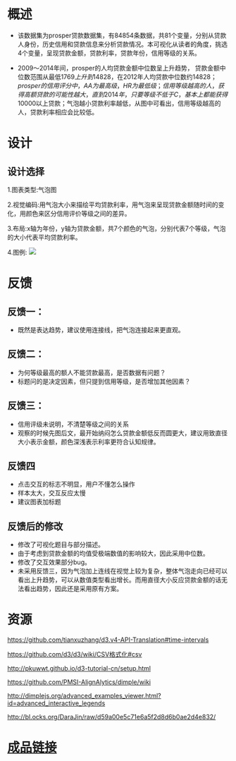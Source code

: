 # 概述
- 该数据集为prosper贷款数据集，有84854条数据，共81个变量，分别从贷款人身份，历史信用和贷款信息来分析贷款情况。本可视化从读者的角度，挑选4个变量，呈现贷款金额，贷款利率，贷款年份，信用等级的关系。

- 2009～2014年间，prosper的人均贷款金额中位数呈上升趋势， 贷款金额中位数范围从最低1769$上升到14828$，在2012年人均贷款中位数约14828$；prosper的信用评分中，AA为最高级，HR为最低级；信用等级越高的人，获得高额贷款的可能性越大，直到2014年，只要等级不低于C，基本上都能获得10000$以上贷款；气泡越小贷款利率越低，从图中可看出，信用等级越高的人，贷款利率相应会比较低。


# 设计

## 设计选择

1.图表类型:气泡图

2.视觉编码:用气泡大小来描绘平均贷款利率，用气泡来呈现贷款金额随时间的变化，用颜色来区分信用评价等级之间的差异。

3.布局:x轴为年份，y轴为贷款金额，共7个颜色的气泡，分别代表7个等级，气泡的大小代表平均贷款利率。

4.图例:
![](http://a3.qpic.cn/psb?/V14XyCuS1tlgkg/DNkN*uxtVv7JpCwUybX2qWIpHF.f0qa.3H47ESLn.EQ!/b/dG0BAAAAAAAA&bo=jASAAgAAAAARBzo!&rf=viewer_4)


# 反馈
## 反馈一：
- 既然是表达趋势，建议使用连接线，把气泡连接起来更直观。

## 反馈二：
- 为何等级最高的额人不能贷款最高，是否数据有问题？
- 标题问的是决定因素，但只提到信用等级，是否增加其他因素？

## 反馈三：
- 信用评级未说明，不清楚等级之间的关系
- 观察的时候先图后文，最开始纳闷怎么贷款金额低反而圆更大，建议用致直径大小表示金额，颜色深浅表示利率更符合认知规律。

## 反馈四
- 点击交互的标志不明显，用户不懂怎么操作
- 样本太大，交互反应太慢
- 建议图表加标题

## 反馈后的修改
- 修改了可视化题目与部分描述。
- 由于考虑到贷款金额的均值受极端数值的影响较大，因此采用中位数。
- 修改了交互效果部分bug。
- 未采用反馈三，因为气泡加上连线在视觉上较为复杂，整体气泡走向已经可以看出上升趋势，可以从数值类型看出增长。而用直径大小反应贷款金额的话无法看出趋势，因此还是采用原有方案。

# 资源
https://github.com/tianxuzhang/d3.v4-API-Translation#time-intervals

https://github.com/d3/d3/wiki/CSV格式化#csv

http://pkuwwt.github.io/d3-tutorial-cn/setup.html

https://github.com/PMSI-AlignAlytics/dimple/wiki

http://dimplejs.org/advanced_examples_viewer.html?id=advanced_interactive_legends

http://bl.ocks.org/DaraJin/raw/d59a00e5c71e6a5f2d8d6b0ae2d4e832/


# [成品链接](http://bl.ocks.org/Hawli777/aecefc7af53416ecd124ef6488a0a348)
